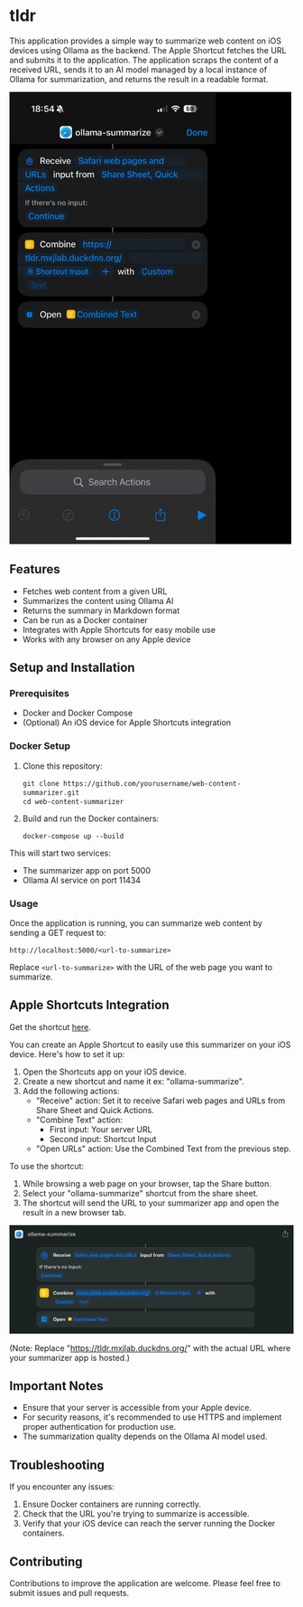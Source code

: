 # tldr

This application provides a simple way to summarize web content on iOS devices using Ollama as the backend. The Apple Shortcut fetches the URL and submits it to the application. The application scraps the content of a received URL, sends it to an AI model managed by a local instance of Ollama for summarization, and returns the result in a readable format.

<img src="apple-shortcut.gif" alt="tldr" width="500" height="800">

## Features

- Fetches web content from a given URL
- Summarizes the content using Ollama AI
- Returns the summary in Markdown format
- Can be run as a Docker container
- Integrates with Apple Shortcuts for easy mobile use
- Works with any browser on any Apple device

## Setup and Installation

### Prerequisites

- Docker and Docker Compose
- (Optional) An iOS device for Apple Shortcuts integration

### Docker Setup

1. Clone this repository:
   ```
   git clone https://github.com/yourusername/web-content-summarizer.git
   cd web-content-summarizer
   ```

2. Build and run the Docker containers:
   ```
   docker-compose up --build
   ```

This will start two services:
- The summarizer app on port 5000
- Ollama AI service on port 11434

### Usage

Once the application is running, you can summarize web content by sending a GET request to:

```
http://localhost:5000/<url-to-summarize>
```

Replace `<url-to-summarize>` with the URL of the web page you want to summarize.

## Apple Shortcuts Integration

Get the shortcut [here](https://www.icloud.com/shortcuts/a5c552ad101d4c828be7b0b11e6914a5).

You can create an Apple Shortcut to easily use this summarizer on your iOS device. Here's how to set it up:

1. Open the Shortcuts app on your iOS device.
2. Create a new shortcut and name it ex: "ollama-summarize".
3. Add the following actions:
   - "Receive" action: Set it to receive Safari web pages and URLs from Share Sheet and Quick Actions.
   - "Combine Text" action:
     - First input: Your server URL
     - Second input: Shortcut Input
   - "Open URLs" action: Use the Combined Text from the previous step.

To use the shortcut:
1. While browsing a web page on your browser, tap the Share button.
2. Select your "ollama-summarize" shortcut from the share sheet.
3. The shortcut will send the URL to your summarizer app and open the result in a new browser tab.

![Alt text](apple-shortcut.png)

(Note: Replace "https://tldr.mxjlab.duckdns.org/" with the actual URL where your summarizer app is hosted.)

## Important Notes

- Ensure that your server is accessible from your Apple device.
- For security reasons, it's recommended to use HTTPS and implement proper authentication for production use.
- The summarization quality depends on the Ollama AI model used.

## Troubleshooting

If you encounter any issues:
1. Ensure Docker containers are running correctly.
2. Check that the URL you're trying to summarize is accessible.
3. Verify that your iOS device can reach the server running the Docker containers.

## Contributing

Contributions to improve the application are welcome. Please feel free to submit issues and pull requests.
